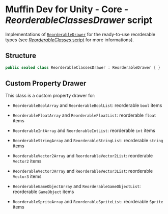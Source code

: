 # Muffin Dev for Unity - Core - *ReorderableClassesDrawer* script

Implementations of [`ReorderableDrawer`](./reorderable-drawer.md) for the ready-to-use reorderable types (see [*ReorderableClasses* script](./reorderable-classes) for more informations).

## Structure

```cs
public sealed class ReorderableClassesDrawer : ReorderableDrawer { }
```

## Custom Property Drawer

This class is a custom property drawer for:

- `ReorderableBoolArray` and `ReorderableBoolList`: reorderable `bool` items
- `ReorderableFloatArray` and `ReorderableFloatList`: reorderable `float` items
- `ReorderableIntArray` and `ReorderableIntList`: reorderable `int` items
- `ReorderableStringArray` and `ReorderableStringList`: reorderable `string` items

- `ReorderableVector2Array` and `ReorderableVector2List`: reorderable `Vector2` items
- `ReorderableVector3Array` and `ReorderableVector3List`: reorderable `Vector3` items
- `ReorderableGameObjectArray` and `ReorderableGameObjectList`: reorderable `GameObject` items
- `ReorderableSpriteArray` and `ReorderableSpriteList`: reorderable `Sprite` items